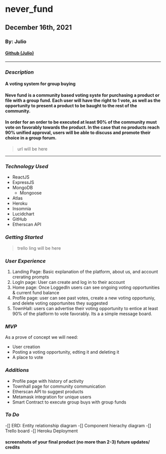# never_fund
## December 16th, 2021
### By: Julio

#### [Github (Julio)](https://github.com/julior0518)

***

### ***Description***
#### A voting system for group buying 

#### Neve fund is a community based voting syste for purchasing a product or file with a group fund. Each user will have the right to 1 vote, as well as the opportunity to present a product to be baught to the rest of the community.

#### In order for an order to be executed at least 90% of the community must vote on favorably towards the product. In the case that no products reach 90% unified approval, users will be able to discuss and promote their choice in a group forum.

> url will be here

***

### ***Technology Used***
* ReactJS
* ExpressJS
* MongoDB
  * Mongoose
* Atlas
* Heroku
* Insomnia
* Lucidchart
* GitHub
* Etherscan API

### ***Getting Started***
> trello ling will be here

### ***User Experience***
1. Landing Page: Basic explanation of the platform, about us, and account crerating prompts
2. LogIn page: User can create and log in to their account
3. Home page: Once LoggedIn users can see ongoing voting opportunities  & current fund balance
4. Profile page: user can see past votes, create a new voting opportuniy, and delete voting opportunites they suggested
5. TownHall: users can advertise their voting opportunity to entice at least 90% of the platform to vote favorably. Its a a simple message board.

### ***MVP***
As a prove of concept we will need:
- User creation
- Posting a voting opportunity, edting it and deleting it
- A place to vote

### ***Additions***
- Profile page with history of activity
- Townhall page for community communication
- Etherscan API to suggest products
- Metamask integration for unique users
- Smart Contract to execute group buys with group funds

### ***To Do***
-[] ERD: Entity relationship diagram
-[] Component hierachy diagram
-[] Trello board
-[] Heroku Deployment



#### screenshots of your final product (no more than 2-3) future updates/ credits


